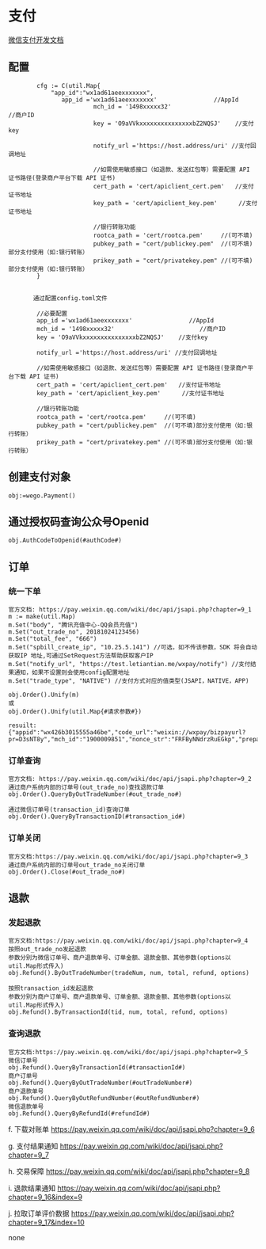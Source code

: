 # 支付 #

[微信支付开发文档](https://pay.weixin.qq.com/wiki/doc/api/index.html)

## 配置
            cfg := C(util.Map{
                "app_id":"wx1ad61aeexxxxxxx",
                   app_id ='wx1ad61aeexxxxxxx'                //AppId
                            mch_id = '1498xxxxx32'                        //商户ID
                            key = 'O9aVVkxxxxxxxxxxxxxxxbZ2NQSJ'    //支付key
                            
                            notify_url ='https://host.address/uri' //支付回调地址
                            
                            //如需使用敏感接口（如退款、发送红包等）需要配置 API 证书路径(登录商户平台下载 API 证书)
                            cert_path = 'cert/apiclient_cert.pem'   //支付证书地址
                            key_path = 'cert/apiclient_key.pem'      //支付证书地址
                            
                            //银行转账功能
                            rootca_path = 'cert/rootca.pem'     //(可不填)
                            pubkey_path = "cert/publickey.pem"  //(可不填)部分支付使用（如:银行转账）
                            prikey_path = "cert/privatekey.pem" //(可不填)部分支付使用（如:银行转账）
            }


           通过配置config.toml文件
      
            //必要配置
            app_id ='wx1ad61aeexxxxxxx'                //AppId
            mch_id = '1498xxxxx32'                        //商户ID
            key = 'O9aVVkxxxxxxxxxxxxxxxbZ2NQSJ'    //支付key
            
            notify_url ='https://host.address/uri' //支付回调地址
            
            //如需使用敏感接口（如退款、发送红包等）需要配置 API 证书路径(登录商户平台下载 API 证书)
            cert_path = 'cert/apiclient_cert.pem'   //支付证书地址
            key_path = 'cert/apiclient_key.pem'      //支付证书地址
            
            //银行转账功能
            rootca_path = 'cert/rootca.pem'     //(可不填)
            pubkey_path = "cert/publickey.pem"  //(可不填)部分支付使用（如:银行转账）
            prikey_path = "cert/privatekey.pem" //(可不填)部分支付使用（如:银行转账）
    


## 创建支付对象
    obj:=wego.Payment()
    
## 通过授权码查询公众号Openid 
    obj.AuthCodeToOpenid(#authCode#)
    
## 订单    
### 统一下单
    官方文档: https://pay.weixin.qq.com/wiki/doc/api/jsapi.php?chapter=9_1
    m := make(util.Map)
	m.Set("body", "腾讯充值中心-QQ会员充值")
	m.Set("out_trade_no", 20181024123456)
	m.Set("total_fee", "666")
	m.Set("spbill_create_ip", "10.25.5.141") //可选，如不传该参数，SDK 将会自动获取IP 地址,可通过SetRequest方法帮助获取客户IP
	m.Set("notify_url", "https://test.letiantian.me/wxpay/notify") //支付结果通知，如果不设置则会使用config配置地址
	m.Set("trade_type", "NATIVE") //支付方式对应的值类型(JSAPI，NATIVE，APP)

    obj.Order().Unify(m)
    或
    obj.Order().Unify(util.Map{#请求参数#})

    resuilt:
    {"appid":"wx426b3015555a46be","code_url":"weixin://wxpay/bizpayurl?pr=D3sNT8y","mch_id":"1900009851","nonce_str":"FRFByNNdrzRuEGkp","prepay_id":"wx20180220113507842dff20340601189342","result_code":"SUCCESS","return_code":"SUCCESS","return_msg":"OK","sign":"D398DA0644A14D0BC00A8B82D8D4ECDC","trade_type":"NATIVE"}

### 订单查询
    官方文档: https://pay.weixin.qq.com/wiki/doc/api/jsapi.php?chapter=9_2
    通过商户系统内部的订单号(out_trade_no)查找退款订单
    obj.Order().QueryByOutTradeNumber(#out_trade_no#)
    
    通过微信订单号(transaction_id)查询订单
    obj.Order().QueryByTransactionID(#transaction_id#)
    
### 订单关闭
    官方文档:https://pay.weixin.qq.com/wiki/doc/api/jsapi.php?chapter=9_3
    通过商户系统内部的订单号out_trade_no关闭订单
    obj.Order().Close(#out_trade_no#)

## 退款

### 发起退款
    官方文档:https://pay.weixin.qq.com/wiki/doc/api/jsapi.php?chapter=9_4
    按照out_trade_no发起退款
    参数分别为微信订单号、商户退款单号、订单金额、退款金额、其他参数(options以util.Map形式传入)
    obj.Refund().ByOutTradeNumber(tradeNum, num, total, refund, options)

    按照transaction_id发起退款
    参数分别为商户订单号、商户退款单号、订单金额、退款金额、其他参数(options以util.Map形式传入)
    obj.Refund().ByTransactionId(tid, num, total, refund, options)
    
### 查询退款
    官方文档:https://pay.weixin.qq.com/wiki/doc/api/jsapi.php?chapter=9_5
    微信订单号
    obj.Refund().QueryByTransactionId(#transactionId#)
    商户订单号
    obj.Refund().QueryByOutTradeNumber(#outTradeNumber#)
    商户退款单号 
    obj.Refund().QueryByOutRefundNumber(#outRefundNumber#)
    微信退款单号 
    obj.Refund().QueryByRefundId(#refundId#)

f. 下载对账单 <https://pay.weixin.qq.com/wiki/doc/api/jsapi.php?chapter=9_6>
 
g. 支付结果通知 <https://pay.weixin.qq.com/wiki/doc/api/jsapi.php?chapter=9_7>

h. 交易保障 <https://pay.weixin.qq.com/wiki/doc/api/jsapi.php?chapter=9_8>

i. 退款结果通知 <https://pay.weixin.qq.com/wiki/doc/api/jsapi.php?chapter=9_16&index=9>

j. 拉取订单评价数据 <https://pay.weixin.qq.com/wiki/doc/api/jsapi.php?chapter=9_17&index=10>

none

